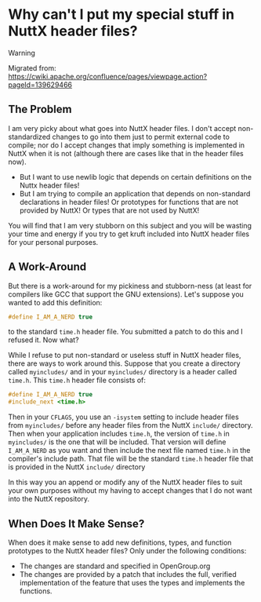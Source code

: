 # Why can't I put my special stuff in NuttX header files?

<div class="warning">

<div class="title">

Warning

</div>

Migrated from:
<https://cwiki.apache.org/confluence/pages/viewpage.action?pageId=139629466>

</div>

## The Problem

I am very picky about what goes into NuttX header files. I don't accept
non-standardized changes to go into them just to permit external code to
compile; nor do I accept changes that imply something is implemented in
NuttX when it is not (although there are cases like that in the header
files now).

  - But I want to use <span class="title-ref">newlib</span> logic that
    depends on certain definitions on the Nuttx header files\!
  - But I am trying to compile an application that depends on
    non-standard declarations in header files\! Or prototypes for
    functions that are not provided by NuttX\! Or types that are not
    used by NuttX\!

You will find that I am very stubborn on this subject and you will be
wasting your time and energy if you try to get kruft included into NuttX
header files for your personal purposes.

## A Work-Around

But there is a work-around for my pickiness and stubborn-ness (at least
for compilers like GCC that support the GNU extensions). Let's suppose
you wanted to add this definition:

``` c
#define I_AM_A_NERD true
```

to the standard `time.h` header file. You submitted a patch to do this
and I refused it. Now what?

While I refuse to put non-standard or useless stuff in NuttX header
files, there are ways to work around this. Suppose that you create a
directory called `myincludes/` and in your `myincludes/` directory is a
header called `time.h`. This `time.h` header file consists of:

``` C
#define I_AM_A_NERD true
#include_next <time.h>
```

Then in your `CFLAGS`, you use an `-isystem` setting to include header
files from `myincludes/` before any header files from the NuttX
`include/` directory. Then when your application includes `time.h`, the
version of `time.h` in `myincludes/` is the one that will be included.
That version will define `I_AM_A_NERD` as you want and then include the
next file named `time.h` in the compiler's include path. That file will
be the standard `time.h` header file that is provided in the NuttX
`include/` directory

In this way you an append or modify any of the NuttX header files to
suit your own purposes without my having to accept changes that I do not
want into the NuttX repository.

## When Does It Make Sense?

When does it make sense to add new definitions, types, and function
prototypes to the NuttX header files? Only under the following
conditions:

  - The changes are standard and specified in OpenGroup.org
  - The changes are provided by a patch that includes the full, verified
    implementation of the feature that uses the types and implements the
    functions.
